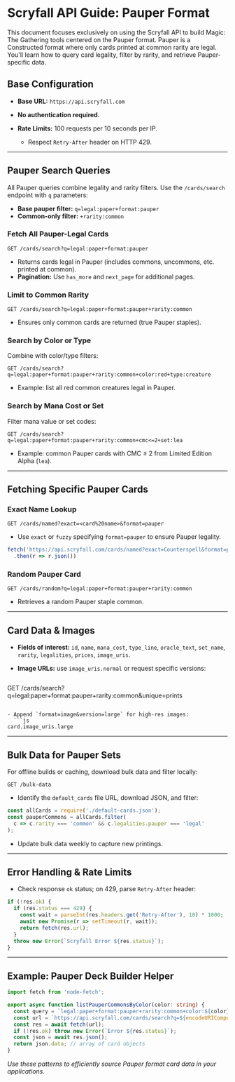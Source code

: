 # Scryfall API Guide: Pauper Format

This document focuses exclusively on using the Scryfall API to build Magic: The Gathering tools centered on the Pauper format. Pauper is a Constructed format where only cards printed at common rarity are legal. You'll learn how to query card legality, filter by rarity, and retrieve Pauper-specific data.


## Base Configuration

* **Base URL:** `https://api.scryfall.com`
* **No authentication required.**
* **Rate Limits:** 100 requests per 10 seconds per IP.

  * Respect `Retry-After` header on HTTP 429.

---

## Pauper Search Queries

All Pauper queries combine legality and rarity filters. Use the `/cards/search` endpoint with `q` parameters:

* **Base pauper filter:** `q=legal:paper+format:pauper`
* **Common-only filter:** `+rarity:common`

### Fetch All Pauper-Legal Cards

```http
GET /cards/search?q=legal:paper+format:pauper
```

* Returns cards legal in Pauper (includes commons, uncommons, etc. printed at common).
* **Pagination:** Use `has_more` and `next_page` for additional pages.

### Limit to Common Rarity

```http
GET /cards/search?q=legal:paper+format:pauper+rarity:common
```

* Ensures only common cards are returned (true Pauper staples).

### Search by Color or Type

Combine with color/type filters:

```http
GET /cards/search?q=legal:paper+format:pauper+rarity:common+color:red+type:creature
```

* Example: list all red common creatures legal in Pauper.

### Search by Mana Cost or Set

Filter mana value or set codes:

```http
GET /cards/search?q=legal:paper+format:pauper+rarity:common+cmc<=2+set:lea
```

* Example: common Pauper cards with CMC ≤ 2 from Limited Edition Alpha (`lea`).

---

## Fetching Specific Pauper Cards

### Exact Name Lookup

```http
GET /cards/named?exact=<card%20name>&format=pauper
```

* Use `exact` or `fuzzy` specifying `format=pauper` to ensure Pauper legality.

```js
fetch('https://api.scryfall.com/cards/named?exact=Counterspell&format=pauper')
  .then(r => r.json())
```

### Random Pauper Card

```http
GET /cards/random?q=legal:paper+format:pauper+rarity:common
```

* Retrieves a random Pauper staple common.

---

## Card Data & Images

* **Fields of interest:** `id`, `name`, `mana_cost`, `type_line`, `oracle_text`, `set_name`, `rarity`, `legalities`, `prices`, `image_uris`.
* **Image URLs:** use `image_uris.normal` or request specific versions:

  ```http
  ```

GET /cards/search?q=legal\:paper+format\:pauper+rarity\:common\&unique=prints

````

- Append `format=image&version=large` for high-res images:
  ```js
card.image_uris.large
````

---

## Bulk Data for Pauper Sets

For offline builds or caching, download bulk data and filter locally:

```http
GET /bulk-data
```

* Identify the `default_cards` file URL, download JSON, and filter:

```js
const allCards = require('./default-cards.json');
const pauperCommons = allCards.filter(
  c => c.rarity === 'common' && c.legalities.pauper === 'legal'
);
```

* Update bulk data weekly to capture new printings.

---

## Error Handling & Rate Limits

* Check response `ok` status; on 429, parse `Retry-After` header:

```js
if (!res.ok) {
  if (res.status === 429) {
    const wait = parseInt(res.headers.get('Retry-After'), 10) * 1000;
    await new Promise(r => setTimeout(r, wait));
    return fetch(res.url);
  }
  throw new Error(`Scryfall Error ${res.status}`);
}
```

---

## Example: Pauper Deck Builder Helper

```ts
import fetch from 'node-fetch';

export async function listPauperCommonsByColor(color: string) {
  const query = `legal:paper+format:pauper+rarity:common+color:${color}`;
  const url = `https://api.scryfall.com/cards/search?q=${encodeURIComponent(query)}`;
  const res = await fetch(url);
  if (!res.ok) throw new Error(`Error ${res.status}`);
  const json = await res.json();
  return json.data; // array of card objects
}
```


*Use these patterns to efficiently source Pauper format card data in your applications.*
